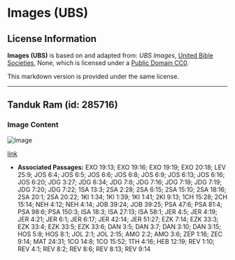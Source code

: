 # Images (UBS)

## License Information

**Images (UBS)** is based on and adapted from: _UBS Images_, [United Bible Societies](https://unitedbiblesocieties.org/), None, which is licensed under a [Public Domain CC0](https://creativecommons.org/public-domain/cc0/).

This markdown version is provided under the same license.



--------------------------------

## Tanduk Ram (id: 285716)

### Image Content

![Image](https://cdn.aquifer.bible/aquifer-content/resources/Media/WEB-0365_horn_ram.jpg)

[link](https://cdn.aquifer.bible/aquifer-content/resources/Media/WEB-0365_horn_ram.jpg)

* **Associated Passages:** EXO 19:13; EXO 19:16; EXO 19:19; EXO 20:18; LEV 25:9; JOS 6:4; JOS 6:5; JOS 6:6; JOS 6:8; JOS 6:9; JOS 6:13; JOS 6:16; JOS 6:20; JDG 3:27; JDG 6:34; JDG 7:8; JDG 7:16; JDG 7:18; JDG 7:19; JDG 7:20; JDG 7:22; 1SA 13:3; 2SA 2:28; 2SA 6:15; 2SA 15:10; 2SA 18:16; 2SA 20:1; 2SA 20:22; 1KI 1:34; 1KI 1:39; 1KI 1:41; 2KI 9:13; 1CH 15:28; 2CH 15:14; NEH 4:12; NEH 4:14; JOB 39:24; JOB 39:25; PSA 47:6; PSA 81:4; PSA 98:6; PSA 150:3; ISA 18:3; ISA 27:13; ISA 58:1; JER 4:5; JER 4:19; JER 4:21; JER 6:1; JER 6:17; JER 42:14; JER 51:27; EZK 7:14; EZK 33:3; EZK 33:4; EZK 33:5; EZK 33:6; DAN 3:5; DAN 3:7; DAN 3:10; DAN 3:15; HOS 5:8; HOS 8:1; JOL 2:1; JOL 2:15; AMO 2:2; AMO 3:6; ZEP 1:16; ZEC 9:14; MAT 24:31; 1CO 14:8; 1CO 15:52; 1TH 4:16; HEB 12:19; REV 1:10; REV 4:1; REV 8:2; REV 8:6; REV 8:13; REV 9:14


